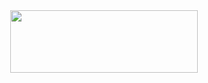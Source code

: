 <div align="center">
  <img src="https://media.discordapp.net/attachments/1327728617320484954/1330663956548948200/novastudios.png?ex=678ecce1&is=678d7b61&hm=e836a7f22bf792ae782c0983b25afbc6d44e3b9442fea30a98f9652b520aa0d0&=&format=webp&quality=lossless&width=479&height=479" align="center" height="100" width="300" />
</div>

